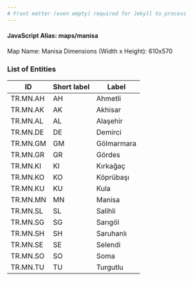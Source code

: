 ```yaml
---
# Front matter (even empty) required for Jekyll to process
---
```


#### JavaScript Alias: maps/manisa

Map Name: Manisa
Dimensions (Width x Height): 610x570





### List of Entities

ID | Short label | Label
---|---|---|
TR.MN.AH | AH | Ahmetli
TR.MN.AK | AK | Akhisar
TR.MN.AL | AL | Alaşehir
TR.MN.DE | DE | Demirci
TR.MN.GM | GM | Gölmarmara
TR.MN.GR | GR | Gördes
TR.MN.KI | KI | Kırkağaç
TR.MN.KO | KO | Köprübaşı
TR.MN.KU | KU | Kula
TR.MN.MN | MN | Manisa
TR.MN.SL | SL | Salihli
TR.MN.SG | SG | Sarıgöl
TR.MN.SH | SH | Saruhanlı
TR.MN.SE | SE | Selendi
TR.MN.SO | SO | Soma
TR.MN.TU | TU | Turgutlu